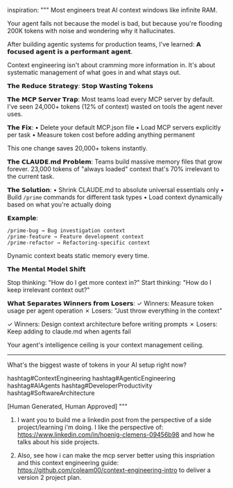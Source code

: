 
inspiration: 
"""
Most engineers treat AI context windows like infinite RAM.

Your agent fails not because the model is bad, but because you're flooding 200K tokens with noise and wondering why it hallucinates.

After building agentic systems for production teams, I've learned: 𝗔 𝗳𝗼𝗰𝘂𝘀𝗲𝗱 𝗮𝗴𝗲𝗻𝘁 𝗶𝘀 𝗮 𝗽𝗲𝗿𝗳𝗼𝗿𝗺𝗮𝗻𝘁 𝗮𝗴𝗲𝗻𝘁.

Context engineering isn't about cramming more information in. It's about systematic management of what goes in and what stays out.

𝗧𝗵𝗲 𝗥𝗲𝗱𝘂𝗰𝗲 𝗦𝘁𝗿𝗮𝘁𝗲𝗴𝘆: 𝗦𝘁𝗼𝗽 𝗪𝗮𝘀𝘁𝗶𝗻𝗴 𝗧𝗼𝗸𝗲𝗻𝘀

𝗧𝗵𝗲 𝗠𝗖𝗣 𝗦𝗲𝗿𝘃𝗲𝗿 𝗧𝗿𝗮𝗽:
Most teams load every MCP server by default. I've seen 24,000+ tokens (12% of context) wasted on tools the agent never uses.

𝗧𝗵𝗲 𝗙𝗶𝘅:
• Delete your default MCP.json file
• Load MCP servers explicitly per task
• Measure token cost before adding anything permanent

This one change saves 20,000+ tokens instantly.

𝗧𝗵𝗲 𝗖𝗟𝗔𝗨𝗗𝗘.𝗺𝗱 𝗣𝗿𝗼𝗯𝗹𝗲𝗺:
Teams build massive memory files that grow forever. 23,000 tokens of "always loaded" context that's 70% irrelevant to the current task.

𝗧𝗵𝗲 𝗦𝗼𝗹𝘂𝘁𝗶𝗼𝗻:
• Shrink CLAUDE.md to absolute universal essentials only
• Build `/prime` commands for different task types
• Load context dynamically based on what you're actually doing

𝗘𝘅𝗮𝗺𝗽𝗹𝗲:
```
/prime-bug → Bug investigation context
/prime-feature → Feature development context
/prime-refactor → Refactoring-specific context
```

Dynamic context beats static memory every time.

𝗧𝗵𝗲 𝗠𝗲𝗻𝘁𝗮𝗹 𝗠𝗼𝗱𝗲𝗹 𝗦𝗵𝗶𝗳𝘁

Stop thinking: "How do I get more context in?"
Start thinking: "How do I keep irrelevant context out?"

𝗪𝗵𝗮𝘁 𝗦𝗲𝗽𝗮𝗿𝗮𝘁𝗲𝘀 𝗪𝗶𝗻𝗻𝗲𝗿𝘀 𝗳𝗿𝗼𝗺 𝗟𝗼𝘀𝗲𝗿𝘀:
✓ Winners: Measure token usage per agent operation
✗ Losers: "Just throw everything in the context"

✓ Winners: Design context architecture before writing prompts
✗ Losers: Keep adding to claude.md when agents fail

Your agent's intelligence ceiling is your context management ceiling.

---

What's the biggest waste of tokens in your AI setup right now?

hashtag#ContextEngineering hashtag#AgenticEngineering hashtag#AIAgents hashtag#DeveloperProductivity hashtag#SoftwareArchitecture

[Human Generated, Human Approved]
"""

1) I want you to build me a linkedin post from the perspective of a side project/learning i'm doing. I like the perspective of: https://www.linkedin.com/in/hoenig-clemens-09456b98 and how he talks about his side projects. 

3) Also, see how i can make the mcp server better using this inspriation and this context engineering guide: https://github.com/coleam00/context-engineering-intro to deliver a version 2 project plan.